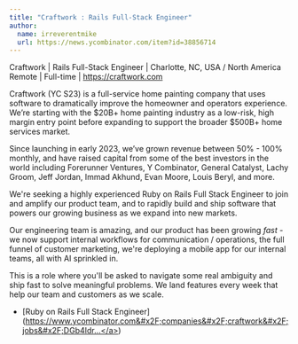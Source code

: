 ```yaml
---
title: "Craftwork : Rails Full-Stack Engineer"
author:
  name: irreverentmike
  url: https://news.ycombinator.com/item?id=38856714
---
```

Craftwork | Rails Full-Stack Engineer | Charlotte, NC, USA &#x2F; North America Remote | Full-time | <a href="https:&#x2F;&#x2F;craftwork.com">https:&#x2F;&#x2F;craftwork.com</a>

Craftwork (YC S23) is a full-service home painting company that uses software to dramatically improve the homeowner and operators experience. We’re starting with the $20B+ home painting industry as a low-risk, high margin entry point before expanding to support the broader $500B+ home services market.

Since launching in early 2023, we’ve grown revenue between 50% - 100% monthly, and have raised capital from some of the best investors in the world including Forerunner Ventures, Y Combinator, General Catalyst, Lachy Groom, Jeff Jordan, Immad Akhund, Evan Moore, Louis Beryl, and more.

We&#x27;re seeking a highly experienced Ruby on Rails Full Stack Engineer to join and amplify our product team, and to rapidly build and ship software that powers our growing business as we expand into new markets.

Our engineering team is amazing, and our product has been growing _fast_ - we now support internal workflows for communication &#x2F; operations, the full funnel of customer marketing, we&#x27;re deploying a mobile app for our internal teams, all with AI sprinkled in.

This is a role where you&#x27;ll be asked to navigate some real ambiguity and ship fast to solve meaningful problems. We land features every week that help our team and customers as we scale.

- [Ruby on Rails Full Stack Engineer](<a href="https:&#x2F;&#x2F;www.ycombinator.com&#x2F;companies&#x2F;craftwork&#x2F;jobs&#x2F;DGb4Idr-ruby-on-rails-full-stack-engineer">https:&#x2F;&#x2F;www.ycombinator.com&#x2F;companies&#x2F;craftwork&#x2F;jobs&#x2F;DGb4Idr...</a>)
